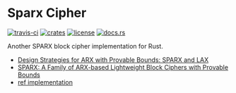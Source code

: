 # Sparx Cipher
[![travis-ci](https://api.travis-ci.org/quininer/sparx-cipher.svg)](https://travis-ci.org/quininer/sparx-cipher)
[![crates](https://img.shields.io/crates/v/sparx-cipher.svg)](https://crates.io/crates/sparx-cipher)
[![license](https://img.shields.io/github/license/quininer/sparx-cipher.svg)](https://github.com/quininer/sparx-cipher/blob/master/LICENSE)
[![docs.rs](https://docs.rs/sparx-cipher/badge.svg)](https://docs.rs/sparx-cipher/)

Another SPARX block cipher implementation for Rust.

* [Design Strategies for ARX with Provable Bounds: SPARX and LAX](https://eprint.iacr.org/2016/984)
* [SPARX: A Family of ARX-based Lightweight Block Ciphers with Provable Bounds](https://www.nist.gov/sites/default/files/documents/2016/10/18/perrin-presentation-lwc2016.pdf)
* [ref implementation](https://github.com/cryptolu/SPARX)
